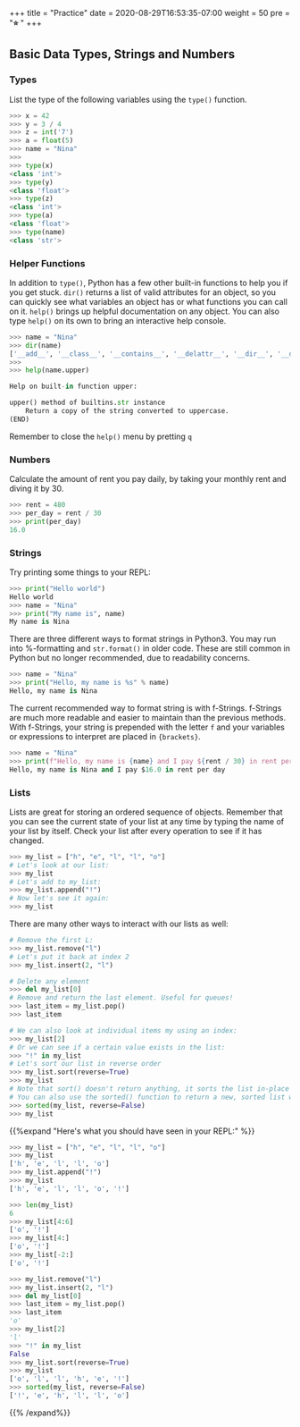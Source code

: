 +++
title = "Practice"
date = 2020-08-29T16:53:35-07:00
weight = 50
pre = "<b>⭐️ </b>"
+++

## Basic Data Types, Strings and Numbers

### Types

List the type of the following variables using the `type()` function.

```python
>>> x = 42
>>> y = 3 / 4
>>> z = int('7')
>>> a = float(5)
>>> name = "Nina"
>>>
>>> type(x)
<class 'int'>
>>> type(y)
<class 'float'>
>>> type(z)
<class 'int'>
>>> type(a)
<class 'float'>
>>> type(name)
<class 'str'>
```

### Helper Functions

In addition to `type()`, Python has a few other built-in functions to help you if you get stuck. `dir()` returns a list of valid attributes for an object, so you can quickly see what variables an object has or what functions you can call on it. `help()` brings up helpful documentation on any object. You can also type `help()` on its own to bring an interactive help console.

```python
>>> name = "Nina"
>>> dir(name)
['__add__', '__class__', '__contains__', '__delattr__', '__dir__', '__doc__', '__eq__', '__format__', '__ge__', '__getattribute__', '__getitem__', '__getnewargs__', '__gt__', '__hash__', '__init__', '__init_subclass__', '__iter__', '__le__', '__len__', '__lt__', '__mod__', '__mul__', '__ne__', '__new__', '__reduce__', '__reduce_ex__', '__repr__', '__rmod__', '__rmul__', '__setattr__', '__sizeof__', '__str__', '__subclasshook__', 'capitalize', 'casefold', 'center', 'count', 'encode', 'endswith', 'expandtabs', 'find', 'format', 'format_map', 'index', 'isalnum', 'isalpha', 'isascii', 'isdecimal', 'isdigit', 'isidentifier', 'islower', 'isnumeric', 'isprintable', 'isspace', 'istitle', 'isupper', 'join', 'ljust', 'lower', 'lstrip', 'maketrans', 'partition', 'removeprefix', 'removesuffix', 'replace', 'rfind', 'rindex', 'rjust', 'rpartition', 'rsplit', 'rstrip', 'split', 'splitlines', 'startswith', 'strip', 'swapcase', 'title', 'translate', 'upper', 'zfill']
>>>
>>> help(name.upper)

Help on built-in function upper:

upper() method of builtins.str instance
    Return a copy of the string converted to uppercase.
(END)
```

Remember to close the `help()` menu by pretting `q`

### Numbers

Calculate the amount of rent you pay daily, by taking your monthly rent and diving it by 30.

```python
>>> rent = 480
>>> per_day = rent / 30
>>> print(per_day)
16.0
```

### Strings

Try printing some things to your REPL:

```python
>>> print("Hello world")
Hello world
>>> name = "Nina"
>>> print("My name is", name)
My name is Nina
```

There are three different ways to format strings in Python3. You may run into %-formatting and `str.format()` in older code. These are still common in Python but no longer recommended, due to readability concerns.

```python
>>> name = "Nina"
>>> print("Hello, my name is %s" % name)
Hello, my name is Nina
```

The current recommended way to format string is with f-Strings. f-Strings are much more readable and easier to maintain than the previous methods. With f-Strings, your string is prepended with the letter `f` and your variables or expressions to interpret are placed in `{brackets}`.

```python
>>> name = "Nina"
>>> print(f"Hello, my name is {name} and I pay ${rent / 30} in rent per day")
Hello, my name is Nina and I pay $16.0 in rent per day
```
<!--
### Helper Functions

Python has a few built-in functions to help you if you get stuck. `type()` tells you what an object's type is, for example a string (`str`) or integer (`int`). `dir()` returns a list of valid attributes for an object, so you can quickly see what variables an object has or what functions you can call on it. `help()` brings up helpful documentation on any object. You can also type `help()` on its own to bring an interactive help console.

```python
>>> x = 42
>>> y = 3 / 4
>>> name = "Nina"
>>> type(x)
<class 'int'>
>>> type(y)
<class 'float'>
>>> type(name)
<class 'str'>
```
-->

### Lists

Lists are great for storing an ordered sequence of objects. Remember that you can see the current state of your list at any time by typing the name of your list by itself. Check your list after every operation to see if it has changed.

```python
>>> my_list = ["h", "e", "l", "l", "o"]
# Let's look at our list:
>>> my_list
# Let's add to my_list:
>>> my_list.append("!")
# Now let's see it again:
>>> my_list
```

There are many other ways to interact with our lists as well:

```python
# Remove the first L:
>>> my_list.remove("l")
# Let's put it back at index 2
>>> my_list.insert(2, "l")

# Delete any element
>>> del my_list[0]
# Remove and return the last element. Useful for queues!
>>> last_item = my_list.pop()
>>> last_item

# We can also look at individual items my using an index:
>>> my_list[2]
# Or we can see if a certain value exists in the list:
>>> "!" in my_list
# Let's sort our list in reverse order
>>> my_list.sort(reverse=True)
>>> my_list
# Note that sort() doesn't return anything, it sorts the list in-place
# You can also use the sorted() function to return a new, sorted list without modifying the old one
>>> sorted(my_list, reverse=False)
>>> my_list
```

{{%expand "Here's what you should have seen in your REPL:" %}}

```python
>>> my_list = ["h", "e", "l", "l", "o"]
>>> my_list
['h', 'e', 'l', 'l', 'o']
>>> my_list.append("!")
>>> my_list
['h', 'e', 'l', 'l', 'o', '!']

>>> len(my_list)
6
>>> my_list[4:6]
['o', '!']
>>> my_list[4:]
['o', '!']
>>> my_list[-2:]
['o', '!']

>>> my_list.remove("l")
>>> my_list.insert(2, "l")
>>> del my_list[0]
>>> last_item = my_list.pop()
>>> last_item
'o'
>>> my_list[2]
'l'
>>> "!" in my_list
False
>>> my_list.sort(reverse=True)
>>> my_list
['o', 'l', 'l', 'h', 'e', '!']
>>> sorted(my_list, reverse=False)
['!', 'e', 'h', 'l', 'l', 'o']
```

{{% /expand%}}